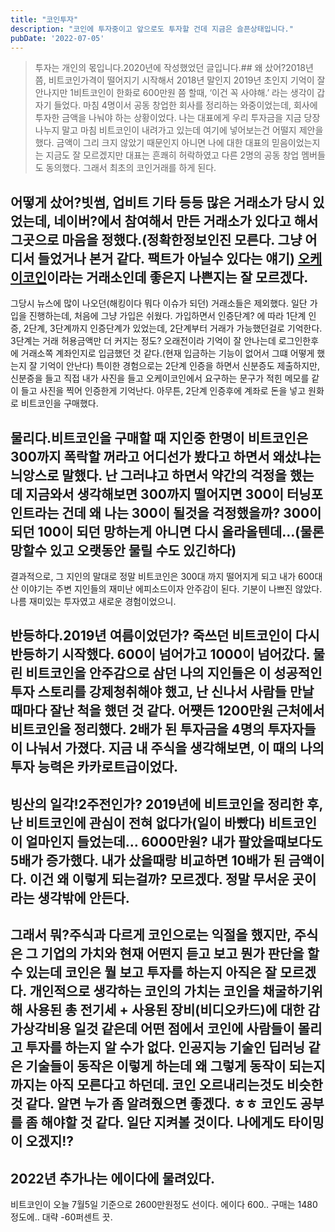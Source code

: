 ```yaml
---
title: "코인투자"
description: "코인에 투자중이고 앞으로도 투자할 건데 지금은 슬픈상태입니다."
pubDate: '2022-07-05'
---
```


> 투자는 개인의 몫입니다.2020년에 작성했었던 글입니다.## 왜 샀어?2018년 쯤, 비트코인가격이 떨어지기 시작해서 2018년 말인지 2019년 초인지 기억이 잘 안나지만 1비트코인이 한화로 600만원 쯤 할때,
‘이건 꼭 사야해.’
라는 생각이 갑자기 들었다. 마침 4명이서 공동 창업한 회사를 정리하는 와중이었는데, 회사에 투자한 금액을 나눠야 하는 상황이었다. 나는 대표에게 우리 투자금을 지금 당장 나누지 말고 마침 비트코인이 내려가고 있는데 여기에 넣어보는건 어떨지 제안을 했다. 금액이 그리 크지 않았기 때문인지 아니면 나에 대한 대표의 믿음이었는지는 지금도 잘 모르겠지만 대표는 흔쾌히 허락하였고 다른 2명의 공동 창업 멤버들도 동의했다.
그래서 최초의 코인거래를 하게 된다.
## 어떻게 샀어?빗썸, 업비트 기타 등등 많은 거래소가 당시 있었는데, 네이버?에서 참여해서 만든 거래소가 있다고 해서 그곳으로 마음을 정했다.(정확한정보인진 모른다. 그냥 어디서 들었거나 본거 같다. 팩트가 아닐수 있다는 얘기) [오케이코인](https://okex.co.kr)이라는 거래소인데 좋은지 나쁜지는 잘 모르겠다.
그당시 뉴스에 많이 나오던(해킹이다 뭐다 이슈가 되던) 거래소들은 제외했다.
일단 가입을 진행하는데, 처음에 그냥 가입은 쉬웠다. 가입하면서 인증단계? 에 따라 1단계 인증, 2단계, 3단계까지 인증단계가 있었는데, 2단계부터 거래가 가능했던걸로 기억한다. 3단계는 거래 허용금액만 더 커지는 정도?
오래전이라 기억이 잘 안나는데 로그인한후에 거래소쪽 계좌인지로 입금했던 것 같다.(현재 입금하는 기능이 없어서 그떄 어떻게 했는지 잘 기억이 안난다)
특이한 경험으로는 2단계 인증을 하면서 신분증도 제출하지만, 신분증을 들고 직접 내가 사진을 들고 오케이코인에서 요구하는 문구가 적힌 메모를 같이 들고 사진을 찍어 인증한게 기억난다.
아무튼, 2단계 인증후에 계좌로 돈을 넣고 원화로 비트코인을 구매했다.
## 물리다.비트코인을 구매할 때 지인중 한명이 비트코인은 300까지 폭락할 꺼라고 어디선가 봤다고 하면서 왜샀냐는 늬앙스로 말했다. 난 그러냐고 하면서 약간의 걱정을 했는데 지금와서 생각해보면 300까지 떨어지면 300이 터닝포인트라는 건데 왜 나는 300이 될것을 걱정했을까? 300이 되던 100이 되던 망하는게 아니면 다시 올라올텐데…(물론 망할수 있고 오랫동안 물릴 수도 있긴하다)
결과적으로, 그 지인의 말대로 정말 비트코인은 300대 까지 떨어지게 되고 내가 600대 산 이야기는 주변 지인들의 재미난 에피소드이자 안주감이 된다. 기분이 나쁘진 않았다. 나름 재미있는 투자였고 새로운 경험이었으니.
## 반등하다.2019년 여름이었던가? 죽쓰던 비트코인이 다시 반등하기 시작했다. 600이 넘어가고 1000이 넘어갔다. 물린 비트코인을 안주감으로 삼던 나의 지인들은 이 성공적인 투자 스토리를 강제청취해야 했고, 난 신나서 사람들 만날 때마다 잘난 척을 했던 것 같다. 어쩃든 1200만원 근처에서 비트코인을 정리했다. 2배가 된 투자금을 4명의 투자자들이 나눠서 가졌다. 지금 내 주식을 생각해보면, 이 때의 나의 투자 능력은 카카로트급이었다.
## 빙산의 일각!2주전인가? 2019년에 비트코인을 정리한 후, 난 비트코인에 관심이 전혀 없다가(일이 바빴다) 비트코인이 얼마인지 들었는데… 6000만원? 내가 팔았을때보다도 5배가 증가했다. 내가 샀을때랑 비교하면 10배가 된 금액이다. 이건 왜 이렇게 되는걸까? 모르겠다. 정말 무서운 곳이라는 생각밖에 안든다.
## 그래서 뭐?주식과 다르게 코인으로는 익절을 했지만, 주식은 그 기업의 가치와 현재 어떤지 듣고 보고 뭔가 판단을 할수 있는데 코인은 뭘 보고 투자를 하는지 아직은 잘 모르겠다. 개인적으로 생각하는 코인의 가치는 코인을 채굴하기위해 사용된 총 전기세 + 사용된 장비(비디오카드)에 대한 감가상각비용 일것 같은데 어떤 점에서 코인에 사람들이 몰리고 투자를 하는지 알 수가 없다. 인공지능 기술인 딥러닝 같은 기술들이 동작은 이렇게 하는데 왜 그렇게 동작이 되는지까지는 아직 모른다고 하던데. 코인 오르내리는것도 비슷한 것 같다. 알면 누가 좀 알려줬으면 좋겠다. ㅎㅎ 코인도 공부를 좀 해야할 것 같다. 일단 지켜볼 것이다. 나에게도 타이밍이 오겠지!?
## 2022년 추가나는 에이다에 물려있다.
비트코인이 오늘 7월5일 기준으로 2600만원정도 선이다.
에이다 600.. 구매는 1480정도에.. 대략 -60퍼센트 끗.